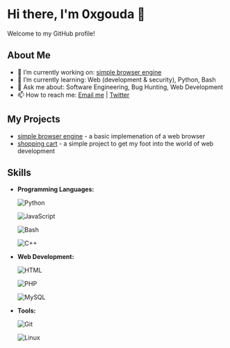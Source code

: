 # Hi there, I'm 0xgouda 👋

Welcome to my GitHub profile!

## About Me

- 🔭 I’m currently working on: [simple browser engine](https://github.com/0xgouda/SimpleBrowserEngine)
- 🌱 I’m currently learning: Web (development & security), Python, Bash 
- 💬 Ask me about: Software Engineering, Bug Hunting, Web Development
- 📫 How to reach me: [Email me](mailto:gouda0x@gmail.com) | [Twitter](https://x.com/_Ahmed_gouda__)

## My Projects

- [simple browser engine](https://github.com/0xgouda/SimpleBrowserEngine) - a basic implemenation of a web browser
- [shopping cart](https://github.com/0xgouda/shopping_cart_project) - a simple project to get my foot into the world of web development

## Skills

- **Programming Languages:**

  ![Python](https://skillicons.dev/icons?i=python)  

  ![JavaScript](https://skillicons.dev/icons?i=javascript)  

  ![Bash](https://skillicons.dev/icons?i=bash)  

  ![C++](https://skillicons.dev/icons?i=cpp)  

- **Web Development:**

  ![HTML](https://skillicons.dev/icons?i=html)  

  ![PHP](https://skillicons.dev/icons?i=php)  

  ![MySQL](https://skillicons.dev/icons?i=mysql)  

- **Tools:**

  ![Git](https://skillicons.dev/icons?i=git)  

  ![Linux](https://skillicons.dev/icons?i=linux)  
